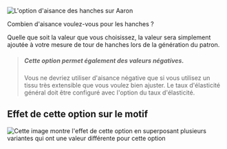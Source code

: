 ![L'option d'aisance des hanches sur Aaron](./hipsease.svg)

Combien d'aisance voulez-vous pour les hanches ?

Quelle que soit la valeur que vous choisissez, la valeur sera simplement ajoutée à votre mesure de tour de hanches lors de la génération du patron.

> ##### Cette option permet également des valeurs négatives.
>
> Vous ne devriez utiliser d'aisance négative que si vous utilisez un tissu très extensible que vous voulez bien ajuster. Le taux d'élasticité général doit être configuré avec l'option du taux d'élasticité.

## Effet de cette option sur le motif

![Cette image montre l'effet de cette option en superposant plusieurs variantes qui ont une valeur différente pour cette option](aaron_hipsease_sample.svg "Effet de cette option sur le motif")
